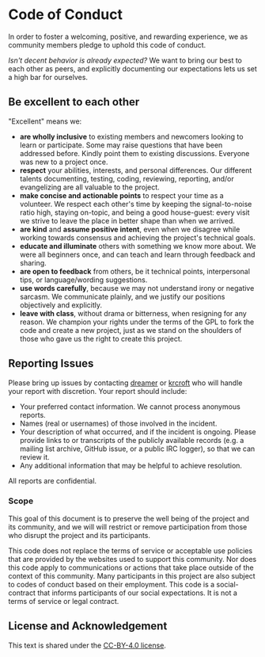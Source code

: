 # Code of Conduct

In order to foster a welcoming, positive, and rewarding experience, we as
community members pledge to uphold this code of conduct.

*Isn't decent behavior is already expected?* We want to bring our best to each
other as peers, and explicitly documenting our expectations lets us set a high
bar for ourselves.

## Be excellent to each other

"Excellent" means we:

- **are wholly inclusive** to existing members and newcomers looking to
  learn or participate. Some may raise questions that have been addressed
  before. Kindly point them to existing discussions. Everyone was new to a
  project once.
- **respect** your abilities, interests, and personal differences.  Our
  different talents documenting, testing, coding, reviewing, reporting, and/or
  evangelizing are all valuable to the project.
- **make concise and actionable points** to respect your time as a volunteer.
  We respect each other's time by keeping the signal-to-noise ratio high,
  staying on-topic, and being a good house-guest: every visit we strive to
  leave the place in better shape than when we arrived.
- **are kind** and **assume positive intent**, even when we disagree while
  working towards consensus and achieving the project's technical goals.
- **educate and illuminate** others with something we know more about. We were
  all beginners once, and can teach and learn through feedback and sharing.
- **are open to feedback** from others, be it technical points,  interpersonal
  tips, or language/wording suggestions.
- **use words carefully**, because we may not understand irony or negative
  sarcasm. We communicate plainly, and we justify our positions objectively and
  explicitly.
- **leave with class**, without drama or bitterness, when resigning for any
  reason. We champion your rights under the terms of the GPL to fork the code
  and create a new project, just as we stand on the shoulders of those who gave
  us the right to create this project.

## Reporting Issues

Please bring up issues by contacting
[dreamer](mailto:patryk.obara+coc@gmail.com) or
[krcroft](mailto:k.r.croft+coc@gmail.com) who will handle your report with
discretion. Your report should include:

- Your preferred contact information. We cannot process anonymous reports.
- Names (real or usernames) of those involved in the incident.
- Your description of what occurred, and if the incident is ongoing. Please
  provide links to or transcripts of the publicly available records (e.g. a
  mailing list archive, GitHub issue, or a public IRC logger), so that we can
  review it.
- Any additional information that may be helpful to achieve resolution.

All reports are confidential.

### Scope

This goal of this document is to preserve the well being of the project and its
community, and we will will restrict or remove participation from those who
disrupt the project and its participants.

This code does not replace the terms of service or acceptable use policies that
are provided by the websites used to support this community. Nor does this code
apply to communications or actions that take place outside of the context of
this community. Many participants in this project are also subject to codes of
conduct based on their employment. This code is a social-contract that informs
participants of our social expectations. It is not a terms of service or legal
contract.

## License and Acknowledgement

This text is shared under the [CC-BY-4.0
license](https://creativecommons.org/licenses/by/4.0/).
